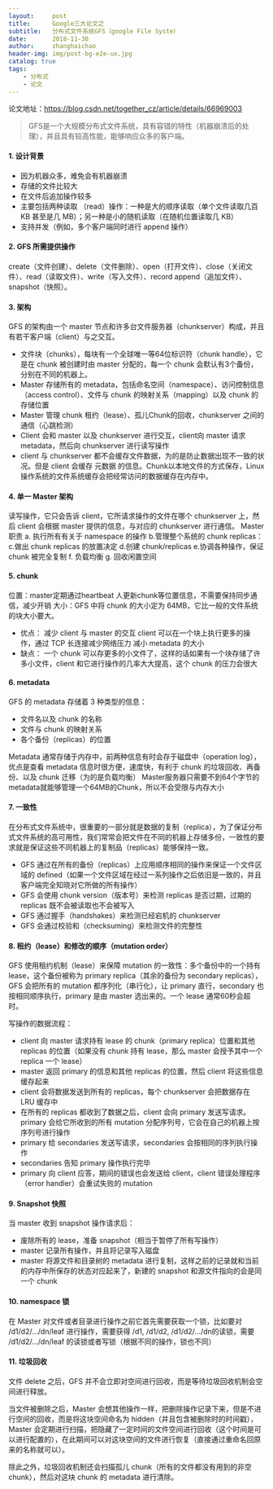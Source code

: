 ```yaml
---
layout:     post
title:      Google三大论文之
subtitle:   分布式文件系统GFS（google File Syste）
date:       2018-11-30
author:     zhanghaichao
header-img: img/post-bg-e2e-ux.jpg
catalog: true
tags:
    - 分布式
    - 论文
---
```


论文地址：https://blog.csdn.net/together_cz/article/details/66969003


>GFS是一个大规模分布式文件系统，具有容错的特性（机器崩溃后的处理），并且具有较高性能，能够响应众多的客户端。

#### 1. 设计背景
- 因为机器众多，难免会有机器崩溃
- 存储的文件比较大
- 在文件后追加操作较多
- 主要包括两种读取 （read）操作：一种是大的顺序读取（单个文件读取几百 KB 甚至是几 MB）；另一种是小的随机读取（在随机位置读取几 KB）
- 支持并发（例如，多个客户端同时进行 append 操作）

#### 2. GFS 所需提供操作
create（文件创建）、delete（文件删除）、open（打开文件）、close（关闭文件）、read（读取文件）、write（写入文件）、record append（追加文件）、snapshot（快照）。

#### 3. 架构
GFS 的架构由一个 master 节点和许多台文件服务器（chunkserver）构成，并且有若干客户端（client）与之交互。

- 文件块（chunks），每块有一个全球唯一等64位标识符（chunk handle），它是在 chunk 被创建时由 master 分配的，每一个 chunk 会默认有3个备份，分别在不同的机器上。
- Master 存储所有的 metadata，包括命名空间（namespace）、访问控制信息（access control）、文件与 chunk 的映射关系（mapping）以及 chunk 的存储位置
- Master 管理 chunk 租约（lease）、孤儿Chunk的回收，chunkserver 之间的通信（心跳检测）
- Client 会和 master 以及 chunkserver 进行交互，client向 master 请求 metadata，然后向 chunkserver 进行读写操作
- client 与 chunkserver 都不会缓存文件数据，为的是防止数据出现不一致的状况。但是 client 会缓存 元数据 的信息。Chunk以本地文件的方式保存，Linux操作系统的文件系统缓存会把经常访问的数据缓存在内存中。

#### 4. 单一 Master 架构
读写操作，它只会告诉 client，它所请求操作的文件在哪个 chunkserver 上，然后 client 会根据 master 提供的信息，与对应的 chunkserver 进行通信。
Master 职责
a. 执行所有有关于 namespace 的操作
b.管理整个系统的 chunk replicas： 
c.做出 chunk replicas 的放置决定
d.创建 chunk/replicas
e.协调各种操作，保证 chunk 被完全复制
f. 负载均衡
g. 回收闲置空间

#### 5. chunk 
位置：master定期通过heartbeat 人更新chunk等位置信息，不需要保持同步通信，减少开销
大小：GFS 中将 chunk 的大小定为 64MB，它比一般的文件系统的块大小要大。
- 优点：
减少 client 与 master 的交互
client 可以在一个块上执行更多的操作，通过 TCP 长连接减少网络压力
减小 metadata 的大小
- 缺点：
一个 chunk 可以存更多的小文件了，这样的话如果有一个块存储了许多小文件，client 和它进行操作的几率大大提高，这个 chunk 的压力会很大  

#### 6. metadata

GFS 的 metadata 存储着 3 种类型的信息：
- 文件名以及 chunk 的名称
- 文件与 chunk 的映射关系
- 各个备份（replicas）的位置

Metadata 通常存储于内存中，前两种信息有时会存于磁盘中（operation log），优点是查看 metadata 信息时很方便，速度快，有利于 chunk 的垃圾回收、再备份、以及 chunk 迁移（为的是负载均衡）
Master服务器只需要不到64个字节的metadata就能够管理一个64MB的Chunk，所以不会受限与内存大小

#### 7.  一致性
在分布式文件系统中，很重要的一部分就是数据的复制（replica），为了保证分布式文件系统的高可用性，我们常常会把文件在不同的机器上存储多份，一致性的要求就是保证这些不同机器上的复制品（replicas）能够保持一致。

- GFS 通过在所有的备份（replicas）上应用顺序相同的操作来保证一个文件区域的 defined（如果一个文件区域在经过一系列操作之后依旧是一致的，并且客户端完全知晓对它所做的所有操作）
- GFS 会使用 chunk version（版本号）来检测 replicas 是否过期，过期的 replicas 既不会被读取也不会被写入
- GFS 通过握手（handshakes）来检测已经宕机的 chunkserver
- GFS 会通过校验和（checksuming）来检测文件的完整性

#### 8. 租约（lease）和修改的顺序（mutation order）
GFS 使用租约机制（lease）来保障 mutation 的一致性：多个备份中的一个持有 lease，这个备份被称为 primary replica（其余的备份为 secondary replicas），GFS 会把所有的 mutation 都序列化（串行化），让 primary 直行，secondary 也按相同顺序执行，primary 是由 master 选出来的。一个 lease 通常60秒会超时。

写操作的数据流程：
- client 向 master 请求持有 lease 的 chunk（primary replica）位置和其他 replicas 的位置（如果没有 chunk 持有 lease，那么 master 会授予其中一个 replica 一个 lease）
- master 返回 primary 的信息和其他 replicas 的位置，然后 client 将这些信息缓存起来
- client 会将数据发送到所有的 replicas，每个 chunkserver 会把数据存在 LRU 缓存中
- 在所有的 replicas 都收到了数据之后，client 会向 primary 发送写请求。primary 会给它所收到的所有 mutation 分配序列号，它会在自己的机器上按序列号进行操作
- primary 给 secondaries 发送写请求，secondaries 会按相同的序列执行操作
- secondaries 告知 primary 操作执行完毕
- primary 向 client 应答，期间的错误也会发送给 client，client 错误处理程序（error handler）会重试失败的 mutation

#### 9. Snapshot 快照
当 master 收到 snapshot 操作请求后：
- 废除所有的 lease，准备 snapshot（相当于暂停了所有写操作）
- master 记录所有操作，并且将记录写入磁盘
- master 将源文件和目录树的 metadata 进行复制，这样之前的记录就和当前的内存中所保存的状态对应起来了，新建的 snapshot 和源文件指向的会是同一个 chunk

#### 10. namespace 锁
 在 Master 对文件或者目录进行操作之前它首先需要获取一个锁，比如要对 /d1/d2/…/dn/leaf 进行操作，需要获得 /d1, /d1/d2, /d1/d2/…/dn的读锁，需要 /d1/d2/…/dn/leaf 的读锁或者写锁（根据不同的操作，锁也不同）

#### 11. 垃圾回收
文件 delete 之后，GFS 并不会立即对空间进行回收，而是等待垃圾回收机制会空间进行释放。

当文件被删除之后，Master 会想其他操作一样，把删除操作记录下来，但是不进行空间的回收，而是将这块空间命名为 hidden（并且包含被删除时的时间戳），Master 会定期进行扫描，把隐藏了一定时间的文件空间进行回收（这个时间是可以进行配置的），在此期间可以对这块空间的文件进行恢复（直接通过重命名回原来的名称就可以）。

除此之外，垃圾回收机制还会扫描孤儿 chunk（所有的文件都没有用到的非空 chunk），然后对这块 chunk 的 metadata 进行清除。
